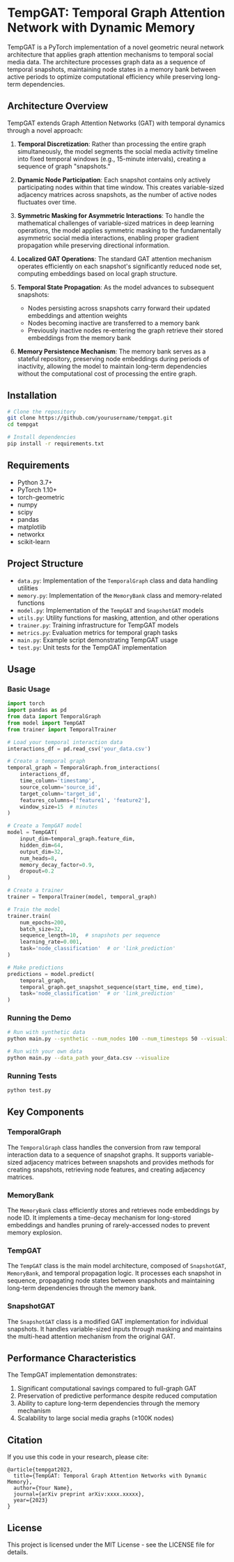 # TempGAT: Temporal Graph Attention Network with Dynamic Memory

TempGAT is a PyTorch implementation of a novel geometric neural network architecture that applies graph attention mechanisms to temporal social media data. The architecture processes graph data as a sequence of temporal snapshots, maintaining node states in a memory bank between active periods to optimize computational efficiency while preserving long-term dependencies.

## Architecture Overview

TempGAT extends Graph Attention Networks (GAT) with temporal dynamics through a novel approach:

1. **Temporal Discretization**: Rather than processing the entire graph simultaneously, the model segments the social media activity timeline into fixed temporal windows (e.g., 15-minute intervals), creating a sequence of graph "snapshots."

2. **Dynamic Node Participation**: Each snapshot contains only actively participating nodes within that time window. This creates variable-sized adjacency matrices across snapshots, as the number of active nodes fluctuates over time.

3. **Symmetric Masking for Asymmetric Interactions**: To handle the mathematical challenges of variable-sized matrices in deep learning operations, the model applies symmetric masking to the fundamentally asymmetric social media interactions, enabling proper gradient propagation while preserving directional information.

4. **Localized GAT Operations**: The standard GAT attention mechanism operates efficiently on each snapshot's significantly reduced node set, computing embeddings based on local graph structure.

5. **Temporal State Propagation**: As the model advances to subsequent snapshots:
   - Nodes persisting across snapshots carry forward their updated embeddings and attention weights
   - Nodes becoming inactive are transferred to a memory bank
   - Previously inactive nodes re-entering the graph retrieve their stored embeddings from the memory bank

6. **Memory Persistence Mechanism**: The memory bank serves as a stateful repository, preserving node embeddings during periods of inactivity, allowing the model to maintain long-term dependencies without the computational cost of processing the entire graph.

## Installation

```bash
# Clone the repository
git clone https://github.com/yourusername/tempgat.git
cd tempgat

# Install dependencies
pip install -r requirements.txt
```

## Requirements

- Python 3.7+
- PyTorch 1.10+
- torch-geometric
- numpy
- scipy
- pandas
- matplotlib
- networkx
- scikit-learn

## Project Structure

- `data.py`: Implementation of the `TemporalGraph` class and data handling utilities
- `memory.py`: Implementation of the `MemoryBank` class and memory-related functions
- `model.py`: Implementation of the `TempGAT` and `SnapshotGAT` models
- `utils.py`: Utility functions for masking, attention, and other operations
- `trainer.py`: Training infrastructure for TempGAT models
- `metrics.py`: Evaluation metrics for temporal graph tasks
- `main.py`: Example script demonstrating TempGAT usage
- `test.py`: Unit tests for the TempGAT implementation

## Usage

### Basic Usage

```python
import torch
import pandas as pd
from data import TemporalGraph
from model import TempGAT
from trainer import TemporalTrainer

# Load your temporal interaction data
interactions_df = pd.read_csv('your_data.csv')

# Create a temporal graph
temporal_graph = TemporalGraph.from_interactions(
    interactions_df,
    time_column='timestamp',
    source_column='source_id',
    target_column='target_id',
    features_columns=['feature1', 'feature2'],
    window_size=15  # minutes
)

# Create a TempGAT model
model = TempGAT(
    input_dim=temporal_graph.feature_dim,
    hidden_dim=64,
    output_dim=32,
    num_heads=8,
    memory_decay_factor=0.9,
    dropout=0.2
)

# Create a trainer
trainer = TemporalTrainer(model, temporal_graph)

# Train the model
trainer.train(
    num_epochs=200,
    batch_size=32,
    sequence_length=10,  # snapshots per sequence
    learning_rate=0.001,
    task='node_classification'  # or 'link_prediction'
)

# Make predictions
predictions = model.predict(
    temporal_graph,
    temporal_graph.get_snapshot_sequence(start_time, end_time),
    task='node_classification'  # or 'link_prediction'
)
```

### Running the Demo

```bash
# Run with synthetic data
python main.py --synthetic --num_nodes 100 --num_timesteps 50 --visualize

# Run with your own data
python main.py --data_path your_data.csv --visualize
```

### Running Tests

```bash
python test.py
```

## Key Components

### TemporalGraph

The `TemporalGraph` class handles the conversion from raw temporal interaction data to a sequence of snapshot graphs. It supports variable-sized adjacency matrices between snapshots and provides methods for creating snapshots, retrieving node features, and creating adjacency matrices.

### MemoryBank

The `MemoryBank` class efficiently stores and retrieves node embeddings by node ID. It implements a time-decay mechanism for long-stored embeddings and handles pruning of rarely-accessed nodes to prevent memory explosion.

### TempGAT

The `TempGAT` class is the main model architecture, composed of `SnapshotGAT`, `MemoryBank`, and temporal propagation logic. It processes each snapshot in sequence, propagating node states between snapshots and maintaining long-term dependencies through the memory bank.

### SnapshotGAT

The `SnapshotGAT` class is a modified GAT implementation for individual snapshots. It handles variable-sized inputs through masking and maintains the multi-head attention mechanism from the original GAT.

## Performance Characteristics

The TempGAT implementation demonstrates:

1. Significant computational savings compared to full-graph GAT
2. Preservation of predictive performance despite reduced computation
3. Ability to capture long-term dependencies through the memory mechanism
4. Scalability to large social media graphs (≥100K nodes)

## Citation

If you use this code in your research, please cite:

```
@article{tempgat2023,
  title={TempGAT: Temporal Graph Attention Networks with Dynamic Memory},
  author={Your Name},
  journal={arXiv preprint arXiv:xxxx.xxxxx},
  year={2023}
}
```

## License

This project is licensed under the MIT License - see the LICENSE file for details.